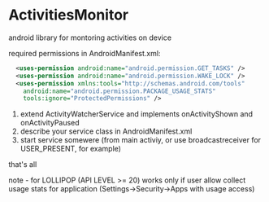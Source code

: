 # ActivitiesMonitor
android library for montoring activities on device

required permissions in AndroidManifest.xml:

```xml
  <uses-permission android:name="android.permission.GET_TASKS" />
  <uses-permission android:name="android.permission.WAKE_LOCK" />
  <uses-permission xmlns:tools="http://schemas.android.com/tools"
    android:name="android.permission.PACKAGE_USAGE_STATS"
    tools:ignore="ProtectedPermissions" />
```

1. extend ActivityWatcherService and implements onActivityShown and onActivityPaused
2. describe your service class in AndroidManifest.xml
3. start service somewere (from main activiy, or use broadcastreceiver for USER_PRESENT, for example)

that's all

note - for LOLLIPOP (API LEVEL >= 20) works only if user allow collect usage stats for application 
 (Settings->Security->Apps with usage access) 


